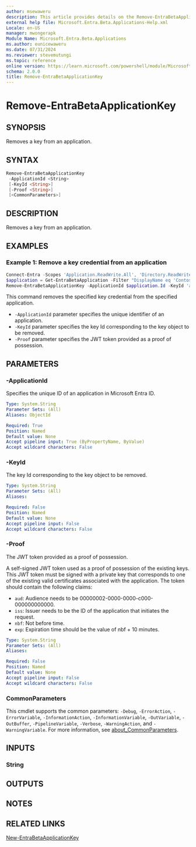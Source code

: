 ```yaml
---
author: msewaweru
description: This article provides details on the Remove-EntraBetaApplicationKey command.
external help file: Microsoft.Entra.Beta.Applications-Help.xml
Locale: en-US
manager: mwongerapk
Module Name: Microsoft.Entra.Beta.Applications
ms.author: eunicewaweru
ms.date: 07/31/2024
ms.reviewer: stevemutungi
ms.topic: reference
online version: https://learn.microsoft.com/powershell/module/Microsoft.Entra.Beta/Remove-EntraBetaApplicationKey
schema: 2.0.0
title: Remove-EntraBetaApplicationKey
---
```


# Remove-EntraBetaApplicationKey

## SYNOPSIS

Removes a key from an application.

## SYNTAX

```powershell
Remove-EntraBetaApplicationKey
 -ApplicationId <String>
 [-KeyId <String>]
 [-Proof <String>]
 [<CommonParameters>]
```

## DESCRIPTION

Removes a key from an application.

## EXAMPLES

### Example 1: Remove a key credential from an application

```powershell
Connect-Entra -Scopes 'Application.ReadWrite.All', 'Directory.ReadWrite.All'
$application = Get-EntraBetaApplication -Filter "DisplayName eq 'Contoso Helpdesk Application'"
Remove-EntraBetaApplicationKey -ApplicationId $application.Id -KeyId 'aaaaaaaa-0b0b-1c1c-2d2d-333333333333' -Proof '{token}'
```

This command removes the specified key credential from the specified application.

- `-ApplicationId` parameter specifies the unique identifier of an application.
- `-KeyId` parameter specifies the key Id corresponding to the key object to be removed.
- `-Proof` parameter specifies the JWT token provided as a proof of possession.

## PARAMETERS

### -ApplicationId

Specifies the unique ID of an application in Microsoft Entra ID.

```yaml
Type: System.String
Parameter Sets: (All)
Aliases: ObjectId

Required: True
Position: Named
Default value: None
Accept pipeline input: True (ByPropertyName, ByValue)
Accept wildcard characters: False
```

### -KeyId

The key Id corresponding to the key object to be removed.

```yaml
Type: System.String
Parameter Sets: (All)
Aliases:

Required: False
Position: Named
Default value: None
Accept pipeline input: False
Accept wildcard characters: False
```

### -Proof

The JWT token provided as a proof of possession.

A self-signed JWT token used as a proof of possession of the existing keys. This JWT token must be signed with a private key that corresponds to one of the existing valid certificates associated with the application. The token should contain the following claims:

- `aud`: Audience needs to be 00000002-0000-0000-c000-000000000000.
- `iss`: Issuer needs to be the ID of the application that initiates the request.
- `nbf`: Not before time.
- `exp`: Expiration time should be the value of nbf + 10 minutes.

```yaml
Type: System.String
Parameter Sets: (All)
Aliases:

Required: False
Position: Named
Default value: None
Accept pipeline input: False
Accept wildcard characters: False
```

### CommonParameters

This cmdlet supports the common parameters: `-Debug`, `-ErrorAction`, `-ErrorVariable`, `-InformationAction`, `-InformationVariable`, `-OutVariable`, `-OutBuffer`, `-PipelineVariable`, `-Verbose`, `-WarningAction`, and `-WarningVariable`. For more information, see [about_CommonParameters](https://go.microsoft.com/fwlink/?LinkID=113216).

## INPUTS

### String

## OUTPUTS

## NOTES

## RELATED LINKS

[New-EntraBetaApplicationKey](New-EntraBetaApplicationKey.md)
